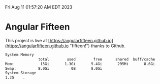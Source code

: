 Fri Aug 11 01:57:20 AM EDT 2023

# Angular Fifteen


This project is live at [https://angularfifteen.github.io](https://angularfifteen.github.io "fifteen!") thanks to Github.

```bash
System Memory
               total        used        free      shared  buff/cache   available
Mem:            15Gi       1.3Gi       5.4Gi       295Mi       8.6Gi        13Gi
Swap:          8.0Gi          0B       8.0Gi
System Storage
1.3G	.
